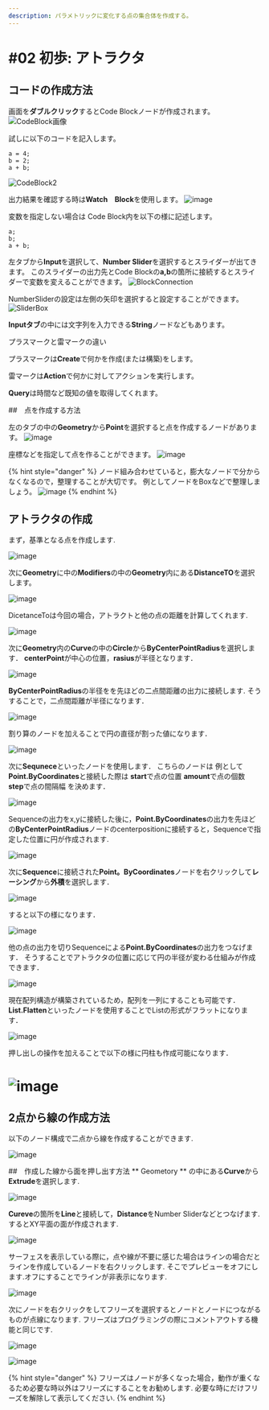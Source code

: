 ```yaml
---
description: パラメトリックに変化する点の集合体を作成する。
---
```


# \#02 初歩: アトラクタ

## コードの作成方法

画面を**ダブルクリック**するとCode Blockノードが作成されます。
![CodeBlock画像](https://user-images.githubusercontent.com/48234687/101979865-1801b400-3ca4-11eb-9969-689899c4b0bf.jpg)



試しに以下のコードを記入します。
~~~
a = 4;
b = 2;
a + b;
~~~
![CodeBlock2](https://user-images.githubusercontent.com/48234687/101979873-2f40a180-3ca4-11eb-9055-f674f0ba91a6.jpg)


出力結果を確認する時は**Watch　Block**を使用します。
![image](https://user-images.githubusercontent.com/48234687/101979951-dde4e200-3ca4-11eb-90e7-56a19b601812.png)



変数を指定しない場合は
Code Block内を以下の様に記述します。
~~~
a;
b;
a + b;
~~~

左タブから**Input**を選択して、**Number Slider**を選択するとスライダーが出てきます。
このスライダーの出力先とCode Blockの**a,b**の箇所に接続するとスライダーで変数を変えることができます。
![BlockConnection](https://user-images.githubusercontent.com/48234687/101979881-467f8f00-3ca4-11eb-92e9-115e80216c08.jpg)


NumberSliderの設定は左側の矢印を選択すると設定することができます。
![SliderBox](https://user-images.githubusercontent.com/48234687/101979900-729b1000-3ca4-11eb-8c52-caa8360ca807.jpg)


**Inputタブ**の中には文字列を入力できる**String**ノードなどもあります。

プラスマークと雷マークの違い

プラスマークは**Create**で何かを作成(または構築)をします。

雷マークは**Action**で何かに対してアクションを実行します。

**Query**は時間など既知の値を取得してくれます。


##　点を作成する方法

左のタブの中の**Geometry**から**Point**を選択すると点を作成するノードがあります。
![image](https://user-images.githubusercontent.com/48234687/101980088-497b7f00-3ca6-11eb-934a-c47ad8939f99.png)

座標などを指定して点を作ることができます。
![image](https://user-images.githubusercontent.com/48234687/101980139-b98a0500-3ca6-11eb-9c11-7f04367c04d5.png)


{% hint style="danger" %}
ノード組み合わせていると，膨大なノードで分からなくなるので，整理することが大切です。
例としてノードをBoxなどで整理しましょう。
![image](https://user-images.githubusercontent.com/48234687/101980329-da9f2580-3ca7-11eb-9fec-95041b761e37.png)
{% endhint %}

## アトラクタの作成

まず，基準となる点を作成します.

![image](https://user-images.githubusercontent.com/48234687/102007649-42b83f00-3d6e-11eb-86b8-51d1bffa645f.png)

次に**Geometry**に中の**Modifiers**の中の**Geometry**内にある**DistanceTO**を選択します。

![image](https://user-images.githubusercontent.com/48234687/102007688-8ca12500-3d6e-11eb-90ce-fb446fd7a8b6.png)


DicetanceToは今回の場合，アトラクトと他の点の距離を計算してくれます.

![image](https://user-images.githubusercontent.com/48234687/102007741-03d6b900-3d6f-11eb-987a-9b48338b29f8.png)

次に**Geometry**内の**Curve**の中の**Circle**から**ByCenterPointRadius**を選択します．
**centerPoint**が中心の位置，**rasius**が半径となります．

![image](https://user-images.githubusercontent.com/48234687/102007824-86f80f00-3d6f-11eb-8a65-b6f20ce12324.png)

**ByCenterPointRadius**の半径をを先ほどの二点間距離の出力に接続します.
そうすることで，二点間距離が半径になります．

![image](https://user-images.githubusercontent.com/48234687/102007879-f7069500-3d6f-11eb-90d1-489d138b43ec.png)

割り算のノードを加えることで円の直径が割った値になります．

![image](https://user-images.githubusercontent.com/48234687/102008047-0cc88a00-3d71-11eb-9a2c-80be73d9b059.png)


次に**Sequnece**といったノードを使用します．
こちらのノードは
例として**Point.ByCoordinates**と接続した際は
**start**で点の位置
**amount**で点の個数
**step**で点の間隔幅
を決めます．

![image](https://user-images.githubusercontent.com/48234687/102008130-a3954680-3d71-11eb-93fd-9e091fd42bf7.png)

Sequenceの出力をx,yに接続した後に，**Point.ByCoordinates**の出力を先ほどの**ByCenterPointRadius**ノードのcenterpositionに接続すると，Sequenceで指定した位置に円が作成されます.

![image](https://user-images.githubusercontent.com/48234687/102008300-c83dee00-3d72-11eb-9837-093aace477db.png)

次に**Sequence**に接続された**Point。ByCoordinates**ノードを右クリックして**レーシング**から**外積**を選択します．

![image](https://user-images.githubusercontent.com/48234687/102008410-7fd30000-3d73-11eb-9253-7da8b95724b0.png)

すると以下の様になります．

![image](https://user-images.githubusercontent.com/48234687/102008446-d93b2f00-3d73-11eb-8c93-3b66b32ce35b.png)

他の点の出力を切りSequenceによる**Point.ByCoordinates**の出力をつなげます．
そうすることでアトラクタの位置に応じて円の半径が変わる仕組みが作成できます．

![image](https://user-images.githubusercontent.com/48234687/102008617-4bf8da00-3d75-11eb-91e9-8af5f459b299.png)


現在配列構造が構築されているため，配列を一列にすることも可能です．
**List.Flatten**といったノードを使用することでListの形式がフラットになります．

![image](https://user-images.githubusercontent.com/48234687/102008759-4059e300-3d76-11eb-8bb3-9f008a0f5443.png)

押し出しの操作を加えることで以下の様に円柱も作成可能になります．

![image](https://user-images.githubusercontent.com/48234687/102008841-b8280d80-3d76-11eb-8176-e1cd7066d654.png)
=======
## 2点から線の作成方法

以下のノード構成で二点から線を作成することができます.

![image](https://user-images.githubusercontent.com/48234687/102004657-0b3d9880-3d56-11eb-942e-334cccc2e87c.png)


##　作成した線から面を押し出す方法
** Geometory ** の中にある**Curve**から**Extrude**を選択します.

![image](https://user-images.githubusercontent.com/48234687/102004748-c2d2aa80-3d56-11eb-99b4-8ffe16470aad.png)

**Cureve**の箇所を**Line**と接続して，**Distance**をNumber Sliderなどとつなげます.
するとXY平面の面が作成されます.

![image](https://user-images.githubusercontent.com/48234687/102004787-3aa0d500-3d57-11eb-820f-8e35f1570fb8.png)


サーフェスを表示している際に，点や線が不要に感じた場合はラインの場合だとラインを作成しているノードを右クリックします.
そこでプレビューをオフにします.オフにすることでラインが非表示になります.

![image](https://user-images.githubusercontent.com/48234687/102004859-ee09c980-3d57-11eb-87a6-e27fdf2d6c54.png)


次にノードを右クリックをしてフリーズを選択するとノードとノードにつながるものが点線になります.
フリーズはプログラミングの際にコメントアウトする機能と同じです.

![image](https://user-images.githubusercontent.com/48234687/102004907-5f497c80-3d58-11eb-9213-fa96a90f401d.png)

![image](https://user-images.githubusercontent.com/48234687/102004923-8902a380-3d58-11eb-9fba-c3dce76bc9da.png)

{% hint style="danger" %}
フリーズはノードが多くなった場合，動作が重くなるため必要な時以外はフリーズにすることをお勧めします.
必要な時にだけフリーズを解除して表示してください.
{% endhint %}

